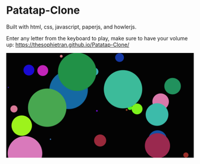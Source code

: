 # Patatap-Clone

Built with html, css, javascript, paperjs, and howlerjs.

Enter any letter from the keyboard to play, make sure to have your volume up: https://thesophietran.github.io/Patatap-Clone/

<img src="./images/e.png">

